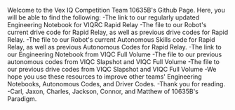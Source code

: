 Welcome to the Vex IQ Competition Team 10635B's Github Page.
Here, you will be able to find the following:
-The link to our regularly updated Engineering Notebook for VIQRC Rapid Relay
-The file to our Robot's current drive code for Rapid Relay, as well as previous drive codes for Rapid Relay.
-The file to our Robot's current Autonomous Skills code for Rapid Relay, as well as previous Autonomous Codes for Rapid Relay.
-The link to our Engineering Notebook from VIQC Full Volume
-The file to our previous autonomous codes from VIQC Slapshot and VIQC Full Volume
-The file to our previous drive codes from VIQC Slapshot and VIQC Full Volume
-We hope you use these resources to improve other teams' Engineering Notebooks, Autonomous Codes, and Driver Codes.
-Thank you for reading.
-Carl, Jaxon, Charles, Jackson, Connor, and Matthew of 10635B's Paradigm.
